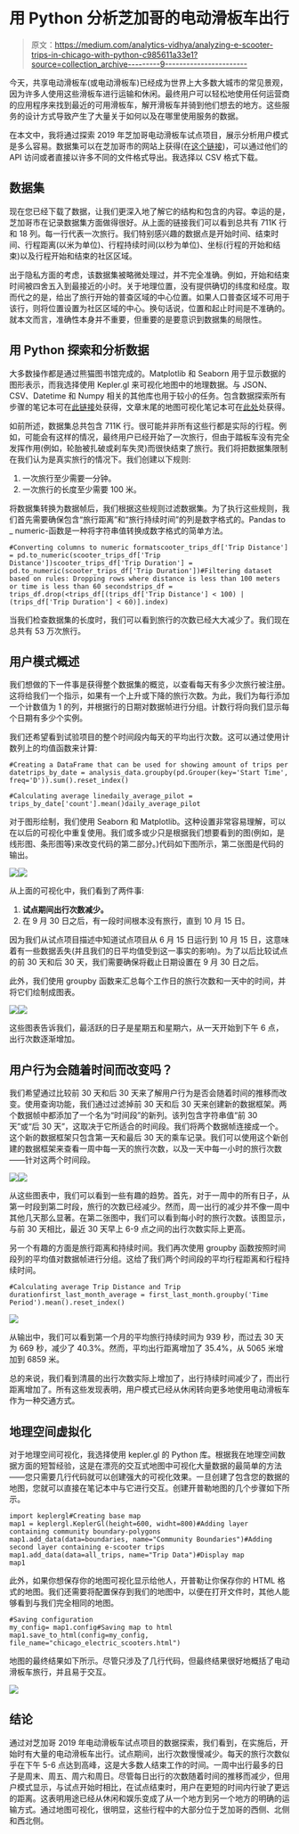 # 用 Python 分析芝加哥的电动滑板车出行

> 原文：<https://medium.com/analytics-vidhya/analyzing-e-scooter-trips-in-chicago-with-python-c985611a33e1?source=collection_archive---------9----------------------->

今天，共享电动滑板车(或电动滑板车)已经成为世界上大多数大城市的常见景观，因为许多人使用这些滑板车进行运输和休闲。最终用户可以轻松地使用任何运营商的应用程序来找到最近的可用滑板车，解开滑板车并骑到他们想去的地方。这些服务的设计方式导致产生了大量关于如何以及在哪里使用服务的数据。

在本文中，我将通过探索 2019 年芝加哥电动滑板车试点项目，展示分析用户模式是多么容易。数据集可以在芝加哥市的网站上获得(在[这个链接](https://data.cityofchicago.org/Transportation/E-Scooter-Trips-2019-Pilot/2kfw-zvte))，可以通过他们的 API 访问或者直接以许多不同的文件格式导出。我选择以 CSV 格式下载。

## 数据集

现在您已经下载了数据，让我们更深入地了解它的结构和包含的内容。幸运的是，芝加哥市在记录数据集方面做得很好。从上面的链接我们可以看到总共有 711K 行和 18 列。每一行代表一次旅行。我们特别感兴趣的数据点是开始时间、结束时间、行程距离(以米为单位)、行程持续时间(以秒为单位)、坐标(行程的开始和结束)以及行程开始和结束的社区区域。

出于隐私方面的考虑，该数据集被略微处理过，并不完全准确。例如，开始和结束时间被四舍五入到最接近的小时。关于地理位置，没有提供确切的纬度和经度。取而代之的是，给出了旅行开始的普查区域的中心位置。如果人口普查区域不可用于该行，则将位置设置为社区区域的中心。换句话说，位置和起止时间是不准确的。就本文而言，准确性本身并不重要，但重要的是要意识到数据集的局限性。

## **用 Python 探索和分析数据**

大多数操作都是通过熊猫图书馆完成的。Matplotlib 和 Seaborn 用于显示数据的图形表示，而我选择使用 Kepler.gl 来可视化地图中的地理数据。与 JSON、CSV、Datetime 和 Numpy 相关的其他库也用于较小的任务。包含数据探索所有步骤的笔记本可在[此链接](https://github.com/loksoy/chicago_e_scooter_trips/blob/main/Scooter_trips_data_exploration.ipynb)处获得，文章末尾的地图可视化笔记本可在[此处](https://github.com/loksoy/chicago_e_scooter_trips/blob/main/Scooter_trip_map_visualization.ipynb)处获得。

如前所述，数据集总共包含 711K 行。很可能并非所有这些行都是实际的行程。例如，可能会有这样的情况，最终用户已经开始了一次旅行，但由于踏板车没有完全发挥作用(例如，轮胎被扎破或刹车失灵)而很快结束了旅行。我们将把数据集限制在我们认为是真实旅行的情况下。我们创建以下规则:

1.  一次旅行至少需要一分钟。
2.  一次旅行的长度至少需要 100 米。

将数据集转换为数据帧后，我们根据这些规则过滤数据集。为了执行这些规则，我们首先需要确保包含“旅行距离”和“旅行持续时间”的列是数字格式的。Pandas to _ numeric-函数是一种将字符串值转换成数字格式的简单方法。

```
#Converting columns to numeric formatscooter_trips_df['Trip Distance'] = pd.to_numeric(scooter_trips_df['Trip Distance'])scooter_trips_df['Trip Duration'] = pd.to_numeric(scooter_trips_df['Trip Duration'])#Filtering dataset based on rules: Dropping rows where distance is less than 100 meters or time is less than 60 secondstrips_df = trips_df.drop(<trips_df[(trips_df['Trip Distance'] < 100) | (trips_df['Trip Duration'] < 60)].index)
```

当我们检查数据集的长度时，我们可以看到旅行的次数已经大大减少了。我们现在总共有 53 万次旅行。

## 用户模式概述

我们想做的下一件事是获得整个数据集的概览，以查看每天有多少次旅行被注册。这将给我们一个指示，如果有一个上升或下降的旅行次数。为此，我们为每行添加一个计数值为 1 的列，并根据行的日期对数据帧进行分组。计数行将向我们显示每个日期有多少个实例。

我们还希望看到试验项目的整个时间段内每天的平均出行次数。这可以通过使用计数列上的均值函数来计算:

```
#Creating a DataFrame that can be used for showing amount of trips per datetrips_by_date = analysis_data.groupby(pd.Grouper(key='Start Time', freq='D')).sum().reset_index()

#Calculating average linedaily_average_pilot = trips_by_date['count'].mean()daily_average_pilot
```

对于图形绘制，我们使用 Seaborn 和 Matplotlib。这种设置非常容易理解，可以在以后的可视化中重复使用。我们或多或少只是根据我们想要看到的图(例如，是线形图、条形图等)来改变代码的第二部分。)代码如下图所示，第二张图是代码的输出。

![](img/fe9e33c50b9a477fa403f5575dadc818.png)![](img/037010aa7a7bc672e42a9deef2fb5a46.png)

从上面的可视化中，我们看到了两件事:

1.  **试点期间出行次数减少。**
2.  在 9 月 30 日之后，有一段时间根本没有旅行，直到 10 月 15 日。

因为我们从试点项目描述中知道试点项目从 6 月 15 日运行到 10 月 15 日，这意味着有一些数据丢失(并且我们的日平均值受到这一事实的影响)。为了以后比较试点的前 30 天和后 30 天，我们需要确保将截止日期设置在 9 月 30 日之后。

此外，我们使用 groupby 函数来汇总每个工作日的旅行次数和一天中的时间，并将它们绘制成图表。

![](img/c2308a49a636d057e652376491c53f2f.png)![](img/97007abd94bf1704921267acd9289b8a.png)

这些图表告诉我们，最活跃的日子是星期五和星期六，从一天开始到下午 6 点，出行次数逐渐增加。

## **用户行为会随着时间而改变吗？**

我们希望通过比较前 30 天和后 30 天来了解用户行为是否会随着时间的推移而改变。使用查询功能，我们通过过滤掉前 30 天和后 30 天来创建新的数据框架。两个数据帧中都添加了一个名为“时间段”的新列。该列包含字符串值“前 30 天”或“后 30 天”，这取决于它所适合的时间段。我们将两个数据帧连接成一个。这个新的数据框架只包含第一天和最后 30 天的乘车记录。我们可以使用这个新创建的数据框架来查看一周中每一天的旅行次数，以及一天中每一小时的旅行次数——针对这两个时间段。

![](img/c84e73999aa2b73b93ad031bf0baab97.png)![](img/36acd30e149f90cf53639007a09a493f.png)

从这些图表中，我们可以看到一些有趣的趋势。首先，对于一周中的所有日子，从第一时段到第二时段，旅行的次数已经减少。然而，周一出行的减少并不像一周中其他几天那么显著。在第二张图中，我们可以看到每小时的旅行次数。该图显示，与前 30 天相比，最近 30 天早上 6-9 点之间的出行次数实际上更高。

另一个有趣的方面是旅行距离和持续时间。我们再次使用 groupby 函数按照时间段列的平均值对数据帧进行分组。这给了我们两个时间段的平均行程距离和行程持续时间。

```
#Calculating average Trip Distance and Trip durationfirst_last_month_average = first_last_month.groupby('Time Period').mean().reset_index()
```

![](img/90868f3b5ff22fdc59b19d9b0e531aa4.png)

从输出中，我们可以看到第一个月的平均旅行持续时间为 939 秒，而过去 30 天为 669 秒，减少了 40.3%。然而，平均出行距离增加了 35.4%，从 5065 米增加到 6859 米。

总的来说，我们看到清晨的出行次数实际上增加了，出行持续时间减少了，而出行距离增加了。所有这些发现表明，用户模式已经从休闲转向更多地使用电动滑板车作为一种交通方式。

## 地理空间虚拟化

对于地理空间可视化，我选择使用 kepler.gl 的 Python 库。根据我在地理空间数据方面的短暂经验，这是在漂亮的交互式地图中可视化大量数据的最简单的方法——您只需要几行代码就可以创建强大的可视化效果。一旦创建了包含您的数据的地图，您就可以直接在笔记本中与它进行交互。创建开普勒地图的几个步骤如下所示。

```
import keplergl#Creating base map
map1 = keplergl.KeplerGl(height=600, widht=800)#Adding layer containing community boundary-polygons
map1.add_data(data=boundaries, name="Community Boundaries")#Adding second layer containing e-scooter trips
map1.add_data(data=all_trips, name="Trip Data")#Display map
map1
```

此外，如果你想保存你的地图可视化显示给他人，开普勒让你保存你的 HTML 格式的地图。我们还需要将配置保存到我们的地图中，以便在打开文件时，其他人能够看到与我们完全相同的地图。

```
#Saving configuration
my_config= map1.config#Saving map to html
map1.save_to_html(config=my_config, file_name="chicago_electric_scooters.html")
```

地图的最终结果如下所示。尽管只涉及了几行代码，但最终结果很好地概括了电动滑板车旅行，并且易于交互。

![](img/e39c10e4942f3cadac9a79b42dc2e9ca.png)

## 结论

通过对芝加哥 2019 年电动滑板车试点项目的数据探索，我们看到，在实施后，开始时有大量的电动滑板车出行。试点期间，出行次数慢慢减少。每天的旅行次数似乎在下午 5-6 点达到高峰，这是大多数人结束工作的时间。一周中出行最多的日子是周末、周五、周六和周日。尽管每日出行的次数随着时间的推移而减少，但用户模式显示，与试点开始时相比，在试点结束时，用户在更短的时间内行驶了更远的距离。这表明用途已经从休闲和娱乐变成了从一个地方到另一个地方的明确的运输方式。通过地图可视化，很明显，这些行程中的大部分位于芝加哥的西侧、北侧和西北侧。